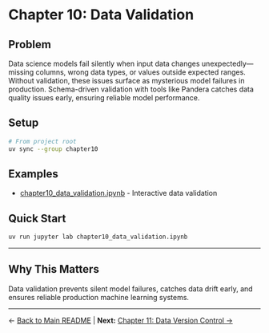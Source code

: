 # Chapter 10: Data Validation

## Problem

Data science models fail silently when input data changes unexpectedly—missing columns, wrong data types, or values outside expected ranges. Without validation, these issues surface as mysterious model failures in production. Schema-driven validation with tools like Pandera catches data quality issues early, ensuring reliable model performance.

## Setup

```bash
# From project root
uv sync --group chapter10
```

## Examples

- [chapter10_data_validation.ipynb](chapter10_data_validation.ipynb) - Interactive data validation

## Quick Start

```bash
uv run jupyter lab chapter10_data_validation.ipynb
```

---

## Why This Matters

Data validation prevents silent model failures, catches data drift early, and ensures reliable production machine learning systems.

---

← [Back to Main README](../README.md) | **Next:** [Chapter 11: Data Version Control →](../chapter11_data_version_control/README.md)